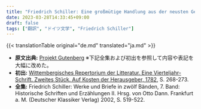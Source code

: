 ```yaml
---
title: "Friedrich Schiller: Eine großmütige Handlung aus der neusten Geschichte (1782)"
date: 2023-03-28T14:33:45+09:00
draft: false
tags: ["翻訳", "ドイツ文学", "Friedrich Schiller"]
---
```


{{< translationTable original="de.md" translated="ja.md" >}}

- **原文出典:** [Projekt Gutenberg](https://www.projekt-gutenberg.org/schiller/grossmut/grossmut.html) ※下記全集および初出を参照して内容や表記を大幅に改めた。  
- **初出:** [Wittembergisches Repertorium der Litteratur. Eine Vierteljahr-Schrift. Zweites Stück. Auf Kosten der Herausgeber, 1782](https://opacplus.bsb-muenchen.de/title/7398960), S. 268-273.  
- **全集:** Friedrich Schiller: Werke und Briefe in zwölf Bänden, 7. Band: Historische Schriften und Erzählungen II. Hrsg. von Otto Dann. Frankfurt a. M. (Deutscher Klassiker Verlag) 2002, S. 519-522.